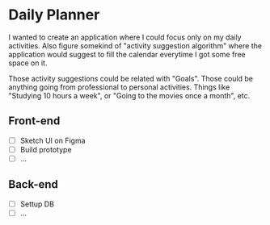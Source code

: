 # Daily Planner

I wanted to create an application where I could focus only on my daily activities. Also figure somekind of "activity suggestion algorithm" where the application would suggest to fill the calendar everytime I got some free space on it.

Those activity suggestions could be related with "Goals". Those could be anything going from professional to personal activities. Things like "Studying 10 hours a week", or "Going to the movies once a month", etc. 

## Front-end

- [ ] Sketch UI on Figma
- [ ] Build prototype
- [ ] ...

## Back-end

- [ ] Settup DB
- [ ] ... 